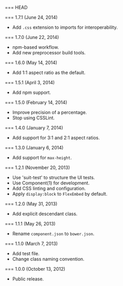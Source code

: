 === HEAD

=== 1.7.1 (June 24, 2014)

* Add `.css` extension to imports for interoperability.

=== 1.7.0 (June 22, 2014)

* npm-based workflow.
* Add new preprocessor build tools.

=== 1.6.0 (May 14, 2014)

* Add 1:1 aspect ratio as the default.

=== 1.5.1 (April 3, 2014)

* Add npm support.

=== 1.5.0 (February 14, 2014)

* Improve precision of a percentage.
* Stop using CSSLint.

=== 1.4.0 (January 7, 2014)

* Add support for 3:1 and 2:1 aspect ratios.

=== 1.3.0 (January 6, 2014)

* Add support for `max-height`.

=== 1.2.1 (November 20, 2013)

* Use 'suit-test' to structure the UI tests.
* Use Component(1) for development.
* Add CSS linting and configuration.
* Apply `display:block` to `FlexEmbed` by default.

=== 1.2.0 (May 31, 2013)

* Add explicit descendant class.

=== 1.1.1 (May 26, 2013)

* Rename `component.json` to `bower.json`.

=== 1.1.0 (March 7, 2013)

* Add test file.
* Change class naming convention.

=== 1.0.0 (October 13, 2012)

* Public release.
